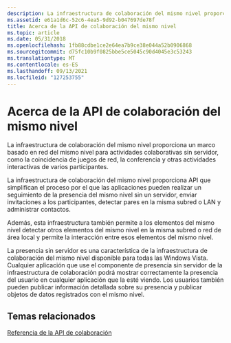 ```yaml
---
description: La infraestructura de colaboración del mismo nivel proporciona un marco basado en red del mismo nivel para actividades colaborativas sin servidor, como la coincidencia de juegos de red, la conferencia y otras actividades interactivas de varios participantes.
ms.assetid: e61a1d6c-52c6-4ea5-9d92-b047697de78f
title: Acerca de la API de colaboración del mismo nivel
ms.topic: article
ms.date: 05/31/2018
ms.openlocfilehash: 1fb88cdbe1ce2e64ea7b9ce38e044a52b0906868
ms.sourcegitcommit: d75fc10b9f0825bbe5ce5045c90d4045e3c53243
ms.translationtype: MT
ms.contentlocale: es-ES
ms.lasthandoff: 09/13/2021
ms.locfileid: "127253755"
---
```

# <a name="about-the-peer-collaboration-api"></a>Acerca de la API de colaboración del mismo nivel

La infraestructura de colaboración del mismo nivel proporciona un marco basado en red del mismo nivel para actividades colaborativas sin servidor, como la coincidencia de juegos de red, la conferencia y otras actividades interactivas de varios participantes.

La infraestructura de colaboración del mismo nivel proporciona API que simplifican el proceso por el que las aplicaciones pueden realizar un seguimiento de la presencia del mismo nivel sin un servidor, enviar invitaciones a los participantes, detectar pares en la misma subred o LAN y administrar contactos.

Además, esta infraestructura también permite a los elementos del mismo nivel detectar otros elementos del mismo nivel en la misma subred o red de área local y permite la interacción entre esos elementos del mismo nivel.

La presencia sin servidor es una característica de la infraestructura de colaboración del mismo nivel disponible para todas las Windows Vista. Cualquier aplicación que use el componente de presencia sin servidor de la infraestructura de colaboración podrá mostrar correctamente la presencia del usuario en cualquier aplicación que la esté viendo. Los usuarios también pueden publicar información detallada sobre su presencia y publicar objetos de datos registrados con el mismo nivel.

## <a name="related-topics"></a>Temas relacionados

<dl> <dt>

[Referencia de la API de colaboración](collaboration-api-reference.md)
</dt> </dl>

 

 




